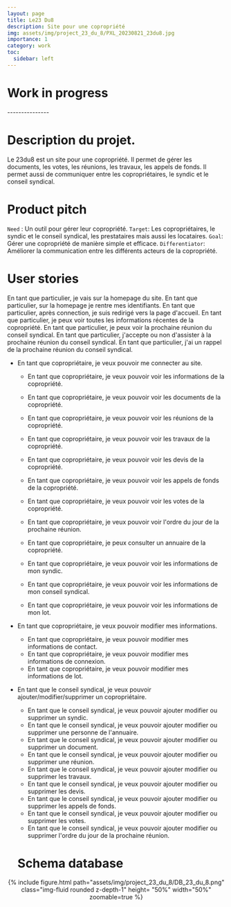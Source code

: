 ```yaml
---
layout: page
title: Le23 Du8
description: Site pour une copropriété
img: assets/img/project_23_du_8/PXL_20230821_23du8.jpg
importance: 1
category: work
toc:
  sidebar: left
---
```


# Work in progress
<div class="progress">
  <div class="progress-bar" role="progressbar" style="width: 35%;" aria-valuenow="25" aria-valuemin="0" aria-valuemax="100"></div>
</div>
---------------

# Description du projet.
Le 23du8 est un site pour une copropriété. Il permet de gérer les documents, les votes, les réunions, les travaux, les appels de fonds. Il permet aussi de communiquer entre les copropriétaires, le syndic et le conseil syndical.

# Product pitch
`Need` : Un outil pour gérer leur copropriété.
`Target`: Les copropriétaires, le syndic et le conseil syndical, les prestataires mais aussi les locataires.
`Goal`: Gérer une copropriété de manière simple et efficace.
`Differentiator`: Améliorer la communication entre les différents acteurs de la copropriété.

# User stories

En tant que particulier, je vais sur la homepage du site.
En tant que particulier, sur la homepage je rentre mes identifiants.
En tant que particulier, après connection, je suis redirigé vers la page d'accueil.
En tant que particulier, je peux voir toutes les informations récentes de la copropriété.
En tant que particulier, je peux voir la prochaine réunion du conseil syndical.
En tant que particulier, j'accepte ou non d'assister à la prochaine réunion du conseil syndical.
En tant que particulier, j'ai un rappel de la prochaine réunion du conseil syndical.


- En tant que copropriétaire, je veux pouvoir me connecter au site.
  - En tant que copropriétaire, je veux pouvoir voir les informations de la copropriété.
  - En tant que copropriétaire, je veux pouvoir voir les documents de la copropriété.
  - En tant que copropriétaire, je veux pouvoir voir les réunions de la copropriété.
  - En tant que copropriétaire, je veux pouvoir voir les travaux de la copropriété.
  - En tant que copropriétaire, je veux pouvoir voir les devis de la copropriété.
  - En tant que copropriétaire, je veux pouvoir voir les appels de fonds de la copropriété.
  - En tant que copropriétaire, je veux pouvoir voir les votes de la copropriété.
  - En tant que copropriétaire, je veux pouvoir voir l'ordre du jour de la prochaine réunion.
  - En tant que copropriétaire, je peux consulter un annuaire de la copropriété.

  - En tant que copropriétaire, je veux pouvoir voir les informations de mon syndic.
  - En tant que copropriétaire, je veux pouvoir voir les informations de mon conseil syndical.
  - En tant que copropriétaire, je veux pouvoir voir les informations de mon lot.

- En tant que copropriétaire, je veux pouvoir modifier mes informations.
  - En tant que copropriétaire, je veux pouvoir modifier mes informations de contact.
  - En tant que copropriétaire, je veux pouvoir modifier mes informations de connexion.
  - En tant que copropriétaire, je veux pouvoir modifier mes informations de lot.

- En tant que le conseil syndical, je veux pouvoir ajouter/modifier/supprimer un copropriétaire.
  - En tant que le conseil syndical, je veux pouvoir ajouter modifier ou supprimer un syndic.
  - En tant que le conseil syndical, je veux pouvoir ajouter modifier ou supprimer une personne de l'annuaire.
  - En tant que le conseil syndical, je veux pouvoir ajouter modifier ou supprimer un document.
  - En tant que le conseil syndical, je veux pouvoir ajouter modifier ou supprimer une réunion.
  - En tant que le conseil syndical, je veux pouvoir ajouter modifier ou supprimer les travaux.
  - En tant que le conseil syndical, je veux pouvoir ajouter modifier ou supprimer les devis.
  - En tant que le conseil syndical, je veux pouvoir ajouter modifier ou supprimer les appels de fonds.
  - En tant que le conseil syndical, je veux pouvoir ajouter modifier ou supprimer les votes.
  - En tant que le conseil syndical, je veux pouvoir ajouter modifier ou supprimer l'ordre du jour de la prochaine réunion.

  # Schema database

<center>
<div class="row justify-content-center align-items-center">
{% include figure.html path="assets/img/project_23_du_8/DB_23_du_8.png" class="img-fluid rounded z-depth-1" height= "50%" width="50%" zoomable=true %}
</div>
</center>
